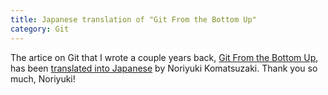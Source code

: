 ```yaml
---
title: Japanese translation of "Git From the Bottom Up"
category: Git
---
```


The artice on Git that I wrote a couple years back, [Git From the Bottom Up](/2008/04/git-from-the-bottom-up), has been [translated into Japanese](http://keijinsonyaban.blogspot.com/2011/05/git.html) by Noriyuki Komatsuzaki.  Thank you so much, Noriyuki!
